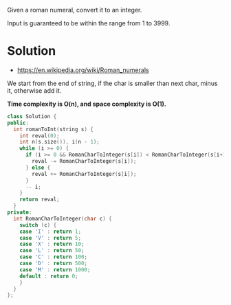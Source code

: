 Given a roman numeral, convert it to an integer.

Input is guaranteed to be within the range from 1 to 3999.

# Solution

* https://en.wikipedia.org/wiki/Roman_numerals

We start from the end of string, if the char is smaller than next char, minus it, otherwise add it.
 
__Time complexity is O(n), and space complexity is O(1).__
  
```cpp
class Solution {
public:
  int romanToInt(string s) {
    int reval(0);
    int n(s.size()), i(n - 1);
    while (i >= 0) {
      if (i >= 0 && RomanCharToInteger(s[i]) < RomanCharToInteger(s[i+1])) {
        reval -= RomanCharToInteger(s[i]);
      } else {
        reval += RomanCharToInteger(s[i]);
      }
      -- i;
    }
    return reval;
  }
private:
  int RomanCharToInteger(char c) {
    switch (c) {
    case 'I' : return 1;
    case 'V' : return 5;
    case 'X' : return 10;
    case 'L' : return 50;
    case 'C' : return 100;
    case 'D' : return 500;
    case 'M' : return 1000;
    default : return 0;
    }
  }
};
```

